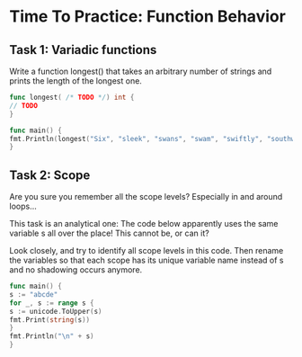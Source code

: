 # Time To Practice: Function Behavior

## Task 1: Variadic functions

Write a function longest() that takes an arbitrary number of strings and prints the length of the longest one.

```go
func longest( /* TODO */) int {
// TODO
}

func main() {
fmt.Println(longest("Six", "sleek", "swans", "swam", "swiftly", "southwards"))
}
```

## Task 2: Scope

Are you sure you remember all the scope levels? Especially in and around loops…

This task is an analytical one: The code below apparently uses the same variable s all over the place! This cannot be,
or can it?

Look closely, and try to identify all scope levels in this code.
Then rename the variables so that each scope has its unique variable name instead of s and no shadowing occurs anymore.

```go
func main() {
s := "abcde"
for _, s := range s {
s := unicode.ToUpper(s)
fmt.Print(string(s))
}
fmt.Println("\n" + s)
}
```
